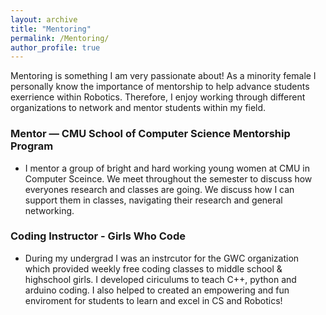 ```yaml
---
layout: archive
title: "Mentoring"
permalink: /Mentoring/
author_profile: true
---
```

Mentoring is something I am very passionate about! As a minority female I personally know the importance of mentorship to help advance students exerrience within Robotics. Therefore, I enjoy working through different organizations to network and mentor students within my field. 


### Mentor — CMU School of Computer Science Mentorship Program
- I mentor a group of bright and hard working young women at CMU in Computer Sceince. We meet throughout the semester to discuss how everyones research and classes are going. We discuss how I can support them in classes, navigating their research and general networking.

### Coding Instructor - Girls Who Code 
- During my undergrad I was an instrcutor for the GWC organization which provided weekly free coding classes to middle school & highschool girls. I developed ciriculums to teach C++, python and arduino coding. I also helped to created an empowering and fun enviroment for students to learn and excel in CS and Robotics!
